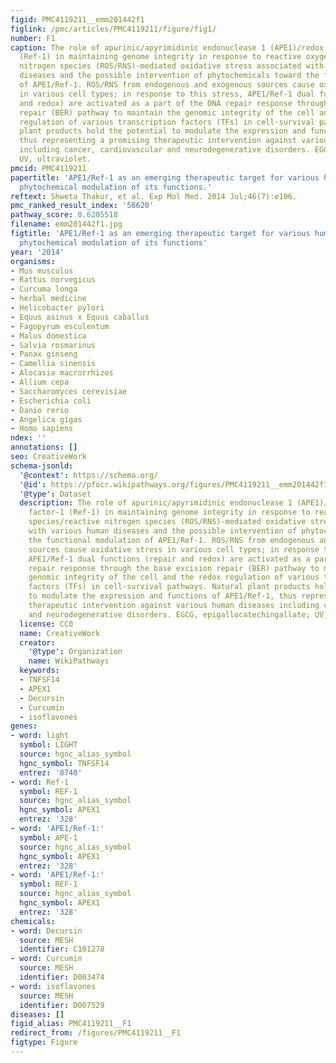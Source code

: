 ```yaml
---
figid: PMC4119211__emm201442f1
figlink: /pmc/articles/PMC4119211/figure/fig1/
number: F1
caption: The role of apurinic/apyrimidinic endonuclease 1 (APE1)/redox effector factor-1
  (Ref-1) in maintaining genome integrity in response to reactive oxygen species/reactive
  nitrogen species (ROS/RNS)-mediated oxidative stress associated with various human
  diseases and the possible intervention of phytochemicals toward the functional modulation
  of APE1/Ref-1. ROS/RNS from endogenous and exogenous sources cause oxidative stress
  in various cell types; in response to this stress, APE1/Ref-1 dual functions (repair
  and redox) are activated as a part of the DNA repair response through the base excision
  repair (BER) pathway to maintain the genomic integrity of the cell and the redox
  regulation of various transcription factors (TFs) in cell-survival pathways. Natural
  plant products hold the potential to modulate the expression and functions of APE1/Ref-1,
  thus representing a promising therapeutic intervention against various human diseases
  including cancer, cardiovascular and neurodegenerative disorders. EGCG, epigallocatechingallate;
  UV, ultraviolet.
pmcid: PMC4119211
papertitle: 'APE1/Ref-1 as an emerging therapeutic target for various human diseases:
  phytochemical modulation of its functions.'
reftext: Shweta Thakur, et al. Exp Mol Med. 2014 Jul;46(7):e106.
pmc_ranked_result_index: '58620'
pathway_score: 0.6205518
filename: emm201442f1.jpg
figtitle: 'APE1/Ref-1 as an emerging therapeutic target for various human diseases:
  phytochemical modulation of its functions'
year: '2014'
organisms:
- Mus musculus
- Rattus norvegicus
- Curcuma longa
- herbal medicine
- Helicobacter pylori
- Equus asinus x Equus caballus
- Fagopyrum esculentum
- Malus domestica
- Salvia rosmarinus
- Panax ginseng
- Camellia sinensis
- Alocasia macrorrhizos
- Allium cepa
- Saccharomyces cerevisiae
- Escherichia coli
- Danio rerio
- Angelica gigas
- Homo sapiens
ndex: ''
annotations: []
seo: CreativeWork
schema-jsonld:
  '@context': https://schema.org/
  '@id': https://pfocr.wikipathways.org/figures/PMC4119211__emm201442f1.html
  '@type': Dataset
  description: The role of apurinic/apyrimidinic endonuclease 1 (APE1)/redox effector
    factor-1 (Ref-1) in maintaining genome integrity in response to reactive oxygen
    species/reactive nitrogen species (ROS/RNS)-mediated oxidative stress associated
    with various human diseases and the possible intervention of phytochemicals toward
    the functional modulation of APE1/Ref-1. ROS/RNS from endogenous and exogenous
    sources cause oxidative stress in various cell types; in response to this stress,
    APE1/Ref-1 dual functions (repair and redox) are activated as a part of the DNA
    repair response through the base excision repair (BER) pathway to maintain the
    genomic integrity of the cell and the redox regulation of various transcription
    factors (TFs) in cell-survival pathways. Natural plant products hold the potential
    to modulate the expression and functions of APE1/Ref-1, thus representing a promising
    therapeutic intervention against various human diseases including cancer, cardiovascular
    and neurodegenerative disorders. EGCG, epigallocatechingallate; UV, ultraviolet.
  license: CC0
  name: CreativeWork
  creator:
    '@type': Organization
    name: WikiPathways
  keywords:
  - TNFSF14
  - APEX1
  - Decursin
  - Curcumin
  - isoflavones
genes:
- word: light
  symbol: LIGHT
  source: hgnc_alias_symbol
  hgnc_symbol: TNFSF14
  entrez: '8740'
- word: Ref-1
  symbol: REF-1
  source: hgnc_alias_symbol
  hgnc_symbol: APEX1
  entrez: '328'
- word: 'APE1/Ref-1:'
  symbol: APE-1
  source: hgnc_alias_symbol
  hgnc_symbol: APEX1
  entrez: '328'
- word: 'APE1/Ref-1:'
  symbol: REF-1
  source: hgnc_alias_symbol
  hgnc_symbol: APEX1
  entrez: '328'
chemicals:
- word: Decursin
  source: MESH
  identifier: C101278
- word: Curcumin
  source: MESH
  identifier: D003474
- word: isoflavones
  source: MESH
  identifier: D007529
diseases: []
figid_alias: PMC4119211__F1
redirect_from: /figures/PMC4119211__F1
figtype: Figure
---
```

